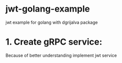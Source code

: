 # jwt-golang-example
jwt example for golang with dgrijalva package

# 1. Create gRPC service:
Because of better understanding implement jwt service 
